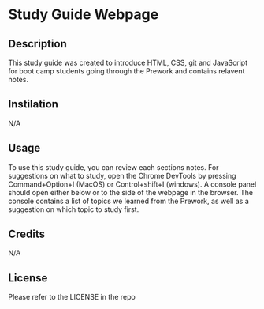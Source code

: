 # Study Guide Webpage
## Description

This study guide was created to introduce HTML, CSS, git and JavaScript for boot camp students going through the Prework and contains relavent notes.

## Instilation

N/A

## Usage

To use this study guide, you can review each sections notes. For suggestions on what to study, open the Chrome DevTools by pressing Command+Option+I (MacOS) or Control+shift+I (windows). A console panel should open either below or to the side of the webpage in the browser. The console contains a list of topics we learned from the Prework, as well as a suggestion on which topic to study first.

## Credits

N/A

## License

Please refer to the LICENSE in the repo